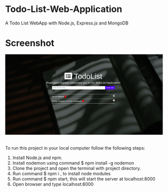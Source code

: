 # Todo-List-Web-Application

A Todo List WebApp with Node.js, Express.js and MongoDB
<br>

# Screenshot

![Screenshot](./assets/images/todo_list.png)

<br>
To run this project in your local computer follow the following steps:<br>

1. Install Node.js and npm.
2. Install nodemon using command $ npm install -g nodemon
3. Clone the project and open the terminal with project directory.
4. Run command $ npm i , to install node modules
5. Run command $ npm start, this will start the server at localhost:8000
6. Open browser and type localhost:8000
